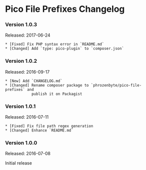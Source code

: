 Pico File Prefixes Changelog
============================

### Version 1.0.3
Released: 2017-06-24

```
* [Fixed] Fix PHP syntax error in `README.md`
* [Changed] Add `type: pico-plugin` to `composer.json`
```

### Version 1.0.2
Released: 2016-09-17

```
* [New] Add `CHANGELOG.md`
* [Changed] Rename composer package to `phrozenbyte/pico-file-prefixes` and
            publish it on Packagist
```

### Version 1.0.1
Released: 2016-07-11

```
* [Fixed] Fix file path regex generation
* [Changed] Enhance `README.md`
```

### Version 1.0.0
Released: 2016-07-08

Initial release
